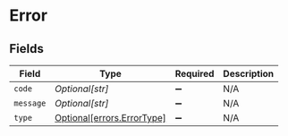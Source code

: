 # Error


## Fields

| Field                                                          | Type                                                           | Required                                                       | Description                                                    |
| -------------------------------------------------------------- | -------------------------------------------------------------- | -------------------------------------------------------------- | -------------------------------------------------------------- |
| `code`                                                         | *Optional[str]*                                                | :heavy_minus_sign:                                             | N/A                                                            |
| `message`                                                      | *Optional[str]*                                                | :heavy_minus_sign:                                             | N/A                                                            |
| `type`                                                         | [Optional[errors.ErrorType]](../../models/errors/errortype.md) | :heavy_minus_sign:                                             | N/A                                                            |